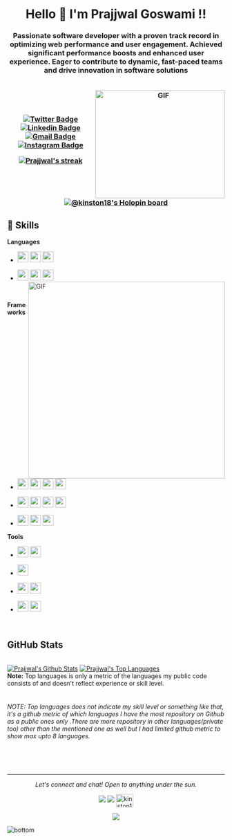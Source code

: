 <h1 align="center">Hello 👋 I'm Prajjwal Goswami !!</h1> 
<h3 align="center">Passionate software developer with a proven track record in optimizing web performance and user engagement. Achieved significant performance boosts and enhanced user experience. Eager to contribute to dynamic, fast-paced teams and drive innovation in software solutions<br> 
<br/>   

<img align="right" alt="GIF" src="https://user-images.githubusercontent.com/74038190/212749447-bfb7e725-6987-49d9-ae85-2015e3e7cc41.gif" height="250px" width="300px" />  <br>
<br/>

[![Twitter Badge](https://img.shields.io/badge/-@PrajjwalGoswami-1ca0f1?style=flat-square&labelColor=1ca0f1&logo=twitter&logoColor=white&link=https://twitter.com/kinston_18)](https://twitter.com/kinston_18)
[![Linkedin Badge](https://img.shields.io/badge/-PrajjwalGoswami-blue?style=flat-square&logo=Linkedin&logoColor=white&link=https://www.linkedin.com/in/prajjwal-goswami-b817571bb/)](https://www.linkedin.com/in/prajjwal-goswami-b817571bb/)
[![Gmail Badge](https://img.shields.io/badge/-mr.prajjwalji@gmail.com-c14438?style=flat-square&logo=Gmail&logoColor=white&link=mailto:mr.prajjwalji@gmail.com)](mailto:mr.prajjwalji@gmail.com)
[![Instagram Badge](https://img.shields.io/badge/-PrajjwalGoswami-purple?style=flat-square&logo=Instagram&logoColor=white&link=https://www.instagram.com/kinston_18/?hl=en)](https://www.instagram.com/kinston_18/?hl=en)
    
<p align="center">
    <a href="https://github.com/kinston18/github-readme-streak-stats">
        <img title="🔥 Get streak stats for your profile at git.io/streak-stats" alt="Prajjwal's streak" src="https://github-readme-streak-stats.herokuapp.com/?user=kinston18&theme=black-ice&hide_border=true&stroke=0000&background=060A0CD0"/>       
</a>    
</p>

 


[![@kinston18's Holopin board](https://holopin.io/api/user/board?user=kinston18)](https://holopin.io/@kinston18)

## 💼 Skills

**Languages**


* <img src="https://img.shields.io/badge/C-00599C?style=for-the-badge&logo=c&logoColor=white" height=25> <img src="https://img.shields.io/badge/Python-FFD43B?style=for-the-badge&logo=python&logoColor=blue" height=25> <img src ="https://img.shields.io/badge/c++%20-%2300599C.svg?&style=for-the-badge&logo=c%2B%2B&logoColor=white" height=25> 

* <img src ="https://img.shields.io/badge/html5%20-%23E34F26.svg?&style=for-the-badge&logo=html5&logoColor=white" height=25> <img src ="https://img.shields.io/badge/css3%20-%231572B6.svg?&style=for-the-badge&logo=css3&logoColor=white" height=25> <img src="https://camo.githubusercontent.com/d423cf12cc9ec53976db472d8844305e3f324418/68747470733a2f2f696d672e736869656c64732e696f2f62616467652f2d4a6176615363726970742d626c61636b3f7374796c653d666c61742d737175617265266c6f676f3d6a617661736372697074" height=25><img align="right" alt="GIF" src="https://miro.medium.com/max/875/1*Urc28sbnORGOW5oyohQ06g.gif" width="455px" />  

<br>

**Frameworks**

* <img src="https://img.shields.io/badge/MongoDB-4EA94B?style=for-the-badge&logo=mongodb&logoColor=white" height=25> <img src="https://img.shields.io/badge/Express.js-000000?style=for-the-badge&logo=express&logoColor=white" height=25> <img src="https://img.shields.io/badge/React-20232A?style=for-the-badge&logo=react&logoColor=61DAFB" height=25> <img src="https://img.shields.io/badge/Node.js-339933?style=for-the-badge&logo=nodedotjs&logoColor=white" height=25>

* <img src="https://img.shields.io/badge/Android-%234ea94b.svg?&style=for-the-badge&logo=Android&logoColor=white" height=25> <img src="https://camo.githubusercontent.com/6713ecbc89eb90c005464de60a106596475e1587/68747470733a2f2f696d672e736869656c64732e696f2f62616467652f646a616e676f2532302d2532333039324532302e7376673f267374796c653d666f722d7468652d6261646765266c6f676f3d646a616e676f266c6f676f436f6c6f723d7768697465" height=25> <img src="https://camo.githubusercontent.com/cd4f83dc0bba9fa02525d7a6b1993fd883b3d713/68747470733a2f2f696d672e736869656c64732e696f2f62616467652f666c61736b2532302d2532333030302e7376673f267374796c653d666f722d7468652d6261646765266c6f676f3d666c61736b266c6f676f436f6c6f723d7768697465" height=25> <img src="https://img.shields.io/badge/Numpy-777BB4?style=for-the-badge&logo=numpy&logoColor=white" height=25> 
 
* <img src="https://camo.githubusercontent.com/e3c72ff8c616617254d1b5303370700edfdb9942/68747470733a2f2f696d672e736869656c64732e696f2f62616467652f626f6f7473747261702532302d2532333536334437432e7376673f267374796c653d666f722d7468652d6261646765266c6f676f3d626f6f747374726170266c6f676f436f6c6f723d7768697465" height=25> <img src="https://camo.githubusercontent.com/6ce7b11ba5b6b3933921ffe85e01f993c54da51b/68747470733a2f2f696d672e736869656c64732e696f2f62616467652f73716c6974652d2532333037343035652e7376673f267374796c653d666f722d7468652d6261646765266c6f676f3d73716c697465266c6f676f436f6c6f723d7768697465" height=25> <img src="https://img.shields.io/badge/Tailwind_CSS-38B2AC?style=for-the-badge&logo=tailwind-css&logoColor=white" height=25>





**Tools**


* <img src="https://img.shields.io/badge/PyCharm-000000.svg?&style=for-the-badge&logo=PyCharm&logoColor=white" height=25> <img src="https://img.shields.io/badge/Nginx-009639?style=for-the-badge&logo=nginx&logoColor=white" height=25>
* <img src="https://img.shields.io/badge/Visual_Studio_Code-0078D4?style=for-the-badge&logo=visual%20studio%20code&logoColor=white" height=25>
* <img src="https://img.shields.io/badge/GitHub-100000?style=for-the-badge&logo=github&logoColor=white" height=25> <img src="https://img.shields.io/badge/GitLab-330F63?style=for-the-badge&logo=gitlab&logoColor=white" height=25>

* <img src="https://img.shields.io/badge/Adobe%20Illustrator-FF9A00?style=for-the-badge&logo=adobe%20illustrator&logoColor=white" height=25> <img src="https://img.shields.io/badge/-Hackerrank-2EC866?style=for-the-badge&logo=HackerRank&logoColor=white" height=25>



<br>


 ## GitHub Stats 

 <br/>
<a href="https://github.com/kinston18/github-readme-stats"><img alt="Prajjwal's Github Stats" src="https://github-readme-stats.vercel.app/api?username=kinston18&show_icons=true&count_private=true&theme=react&hide_border=true&bg_color=0D1117" /></a>
  <a href="https://github.com/kinston18/github-readme-stats"><img alt="Prajjwal's Top Languages" src="https://github-readme-stats.vercel.app/api/top-langs/?username=kinston18&langs_count=8&count_private=true&layout=compact&theme=react&hide_border=true&bg_color=0D1117" /></a>
  <br/>
  <b>Note:</b> Top languages is only a metric of the languages my public code consists of and doesn't reflect experience or skill level.

<br/>
<br/>
 <h6>NOTE: Top languages does not indicate my skill level or something like that, it's a github metric of which languages I have the most repository on Github as a public ones only .There are more repository in other languages(private too) other than the mentioned one as well but I had limited github metric to show max upto 8 languages. </h3>

<br><br>
<hr>
<p align="center">
   <i>Let's connect and chat! Open to anything under the sun.</i>
  <p align="center">
    <a href="https://twitter.com/kinston_18" alt="Twitter"><img src="https://raw.githubusercontent.com/jayehernandez/jayehernandez/3f5402efef9a0ae89211a6e04609558e862ca616/readme/twitter-fill.svg"></a>
    <a href="https://www.linkedin.com/in/prajjwal-goswami-b817571bb/" alt="Linkedin"><img src="https://raw.githubusercontent.com/jayehernandez/jayehernandez/3f5402efef9a0ae89211a6e04609558e862ca616/readme/linkedin-fill.svg"></a>
   <a href="mailto:mr.prajjwaljigmail.com" alt="Contact me"></a>
   <a href="https://www.hackerrank.com/kinston18" target="blank"><img align="center" src="https://raw.githubusercontent.com/rahuldkjain/github-profile-readme-generator/master/src/images/icons/Social/hackerrank.svg" alt="kinston18" height="30" width="40" />
   </a>
  </p>
  <p align="center">  
     <img align="center" src="https://komarev.com/ghpvc/?username=kinston18">   </p>
  

<img src="https://raw.githubusercontent.com/jayehernandez/jayehernandez/dcd7447c179f5a1131590b6ccba2223e879ab655/readme/bottom.svg" alt="bottom">


